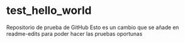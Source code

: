 # test_hello_world
Repositorio de prueba de GitHub
Esto es un cambio que se añade en readme-edits para poder hacer las pruebas oportunas
